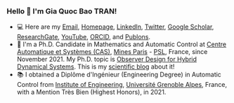 ### Hello 👋 I'm Gia Quoc Bao TRAN!
- :computer: Here are my [Email](mailto:gia-quoc-bao.tran@minesparis.psl.eu), [Homepage](https://www.tran-gia-quoc-bao.com/), [LinkedIn](https://www.linkedin.com/in/tran-gia-quoc-bao/), [Twitter](https://twitter.com/Tran_GiaQuocBao), [Google Scholar](https://scholar.google.fr/citations?user=4ni8hNUAAAAJ&hl=en&authuser=1), [ResearchGate](https://www.researchgate.net/profile/Gia_Quoc_Bao_Tran), [YouTube](https://www.youtube.com/@trangiaquocbao), [ORCID](https://orcid.org/0000-0002-0150-8805), and [Publons](https://publons.com/researcher/3635512/gia-quoc-bao-tran).
- :school: I'm a Ph.D. Candidate in Mathematics and Automatic Control at [Centre Automatique et Systèmes (CAS)](https://cas.mines-paristech.fr/), [Mines Paris](https://www.minesparis.psl.eu/) - [PSL](https://psl.eu/en), France, since November 2021. My Ph.D. topic is [Observer Design for Hybrid Dynamical Systems](http://theses.fr/s304727?fbclid=IwAR1WU15HOElMXkifY7fsjh2yvFPp5ZpPwABZzSachYZCpg-wjnAQKdg8Fe8). This is my [scientific blog](https://www.tran-gia-quoc-bao.com/ph-d-blog) about it!
- :books: I obtained a Diplôme d'Ingénieur (Engineering Degree) in Automatic Control from [Institute of Engineering](https://www.grenoble-inp.fr/), [Université Grenoble Alpes](https://www.univ-grenoble-alpes.fr/english/), France, with a Mention Très Bien (Highest Honors), in 2021.
